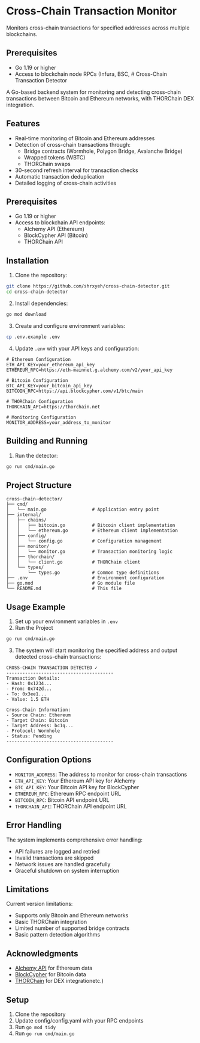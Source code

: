 
# Cross-Chain Transaction Monitor

Monitors cross-chain transactions for specified addresses across multiple blockchains.

## Prerequisites
- Go 1.19 or higher
- Access to blockchain node RPCs (Infura, BSC, # Cross-Chain Transaction Detector

A Go-based backend system for monitoring and detecting cross-chain transactions between Bitcoin and Ethereum networks, with THORChain DEX integration.

## Features

- Real-time monitoring of Bitcoin and Ethereum addresses
- Detection of cross-chain transactions through:
  - Bridge contracts (Wormhole, Polygon Bridge, Avalanche Bridge)
  - Wrapped tokens (WBTC)
  - THORChain swaps
- 30-second refresh interval for transaction checks
- Automatic transaction deduplication
- Detailed logging of cross-chain activities

## Prerequisites

- Go 1.19 or higher
- Access to blockchain API endpoints:
  - Alchemy API (Ethereum)
  - BlockCypher API (Bitcoin)
  - THORChain API

## Installation

1. Clone the repository:
```bash
git clone https://github.com/shrxyeh/cross-chain-detector.git
cd cross-chain-detector
```

2. Install dependencies:
```bash
go mod download
```

3. Create and configure environment variables:
```bash
cp .env.example .env
```

4. Update `.env` with your API keys and configuration:
```env
# Ethereum Configuration
ETH_API_KEY=your_ethereum_api_key
ETHEREUM_RPC=https://eth-mainnet.g.alchemy.com/v2/your_api_key

# Bitcoin Configuration
BTC_API_KEY=your_bitcoin_api_key
BITCOIN_RPC=https://api.blockcypher.com/v1/btc/main

# THORChain Configuration
THORCHAIN_API=https://thorchain.net

# Monitoring Configuration
MONITOR_ADDRESS=your_address_to_monitor
```

## Building and Running

1. Run the detector:
```bash
go run cmd/main.go
```

## Project Structure

```
cross-chain-detector/
├── cmd/
│   └── main.go                 # Application entry point
├── internal/
│   ├── chains/
│   │   ├── bitcoin.go          # Bitcoin client implementation
│   │   └── ethereum.go         # Ethereum client implementation
│   ├── config/
│   │   └── config.go           # Configuration management
│   ├── monitor/
│   │   └── monitor.go          # Transaction monitoring logic
│   ├── thorchain/
│   │   └── client.go           # THORChain client
│   └── types/
│       └── types.go            # Common type definitions
├── .env                        # Environment configuration
├── go.mod                      # Go module file
└── README.md                   # This file
```

## Usage Example

1. Set up your environment variables in `.env`
2. Run the Project
```bash
go run cmd/main.go
```

3. The system will start monitoring the specified address and output detected cross-chain transactions:
```
CROSS-CHAIN TRANSACTION DETECTED ✓
----------------------------------------
Transaction Details:
- Hash: 0x1234...
- From: 0x742d...
- To: 0x3ee1...
- Value: 1.5 ETH

Cross-Chain Information:
- Source Chain: Ethereum
- Target Chain: Bitcoin
- Target Address: bc1q...
- Protocol: Wormhole
- Status: Pending
----------------------------------------
```

## Configuration Options

- `MONITOR_ADDRESS`: The address to monitor for cross-chain transactions
- `ETH_API_KEY`: Your Ethereum API key for Alchemy
- `BTC_API_KEY`: Your Bitcoin API key for BlockCypher
- `ETHEREUM_RPC`: Ethereum RPC endpoint URL
- `BITCOIN_RPC`: Bitcoin API endpoint URL
- `THORCHAIN_API`: THORChain API endpoint URL

## Error Handling

The system implements comprehensive error handling:
- API failures are logged and retried
- Invalid transactions are skipped
- Network issues are handled gracefully
- Graceful shutdown on system interruption

## Limitations

Current version limitations:
- Supports only Bitcoin and Ethereum networks
- Basic THORChain integration
- Limited number of supported bridge contracts
- Basic pattern detection algorithms



## Acknowledgments

- [Alchemy API](https://www.alchemy.com/) for Ethereum data
- [BlockCypher](https://www.blockcypher.com/) for Bitcoin data
- [THORChain](https://thorchain.org/) for DEX integrationetc.)

## Setup
1. Clone the repository
2. Update config/config.yaml with your RPC endpoints
3. Run `go mod tidy`
4. Run `go run cmd/main.go`
